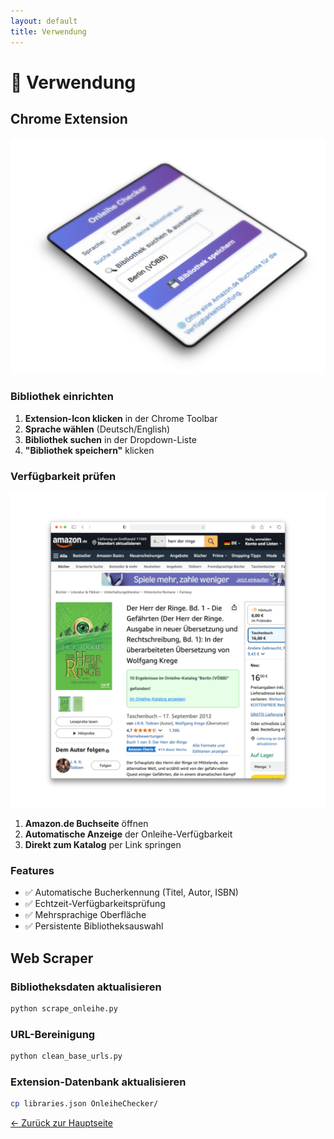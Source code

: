 ```yaml
---
layout: default
title: Verwendung
---
```


# 🎯 Verwendung

## Chrome Extension

![OnleiheChecker - PopUp Window](../assets/174_1x_shots_so.png)

### Bibliothek einrichten
1. **Extension-Icon klicken** in der Chrome Toolbar
2. **Sprache wählen** (Deutsch/English)
3. **Bibliothek suchen** in der Dropdown-Liste
4. **"Bibliothek speichern"** klicken

### Verfügbarkeit prüfen
![Amazon Page Screenshot](../assets/175shots_so.png)

1. **Amazon.de Buchseite** öffnen
2. **Automatische Anzeige** der Onleihe-Verfügbarkeit
3. **Direkt zum Katalog** per Link springen

### Features
- ✅ Automatische Bucherkennung (Titel, Autor, ISBN)
- ✅ Echtzeit-Verfügbarkeitsprüfung
- ✅ Mehrsprachige Oberfläche
- ✅ Persistente Bibliotheksauswahl

## Web Scraper

### Bibliotheksdaten aktualisieren
```bash
python scrape_onleihe.py
```

### URL-Bereinigung
```bash
python clean_base_urls.py
```

### Extension-Datenbank aktualisieren
```bash
cp libraries.json OnleiheChecker/
```

[← Zurück zur Hauptseite](index.html)
